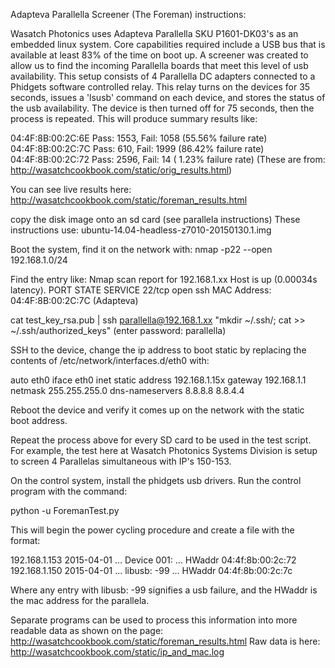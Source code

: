 Adapteva Parallella Screener (The Foreman) instructions:

Wasatch Photonics uses Adapteva Parallella SKU P1601-DK03's as an embedded linux
system. Core capabilities required include a USB bus that is available at least
83% of the time on boot up. A screener was created to allow us to find the
incoming Parallella boards that meet this level of usb availability. This setup
consists of 4 Parallella DC adapters connected to a Phidgets software controlled
relay. This relay turns on the devices for 35 seconds, issues a 'lsusb' command
on each device, and stores the status of the usb availability. The device is
then turned off for 75 seconds, then the process is repeated. This will produce
summary results like:

04:4F:8B:00:2C:6E Pass: 1553, Fail: 1058  (55.56% failure rate)
04:4F:8B:00:2C:7C Pass: 610,  Fail: 1999  (86.42% failure rate)
04:4F:8B:00:2C:72 Pass: 2596, Fail: 14    ( 1.23% failure rate)
(These are from: http://wasatchcookbook.com/static/orig_results.html)

You can see live results here:
http://wasatchcookbook.com/static/foreman_results.html


copy the disk image onto an sd card (see parallela instructions)
These instructions use: ubuntu-14.04-headless-z7010-20150130.1.img

Boot the system, find it on the network with:
nmap -p22 --open 192.168.1.0/24

Find the entry like:
Nmap scan report for 192.168.1.xx
Host is up (0.00034s latency).
PORT   STATE SERVICE
22/tcp open  ssh
MAC Address: 04:4F:8B:00:2C:7C (Adapteva)

cat test_key_rsa.pub | ssh parallella@192.168.1.xx "mkdir ~/.ssh/; cat >> ~/.ssh/authorized_keys"
(enter password: parallella)

SSH to the device, change the ip address to boot static by replacing the
contents of /etc/network/interfaces.d/eth0 with:

auto eth0
iface eth0 inet static
address 192.168.1.15x
gateway 192.168.1.1
netmask 255.255.255.0
dns-nameservers 8.8.8.8 8.8.4.4


Reboot the device and verify it comes up on the network with the static boot
address.

Repeat the process above for every SD card to be used in the test script. For
example, the test here at Wasatch Photonics Systems Division is setup to screen
4 Parallelas simultaneous with IP's 150-153.

On the control system, install the phidgets usb drivers. Run the control program
with the command:

python -u ForemanTest.py

This will begin the power cycling procedure and create a file with the format:

192.168.1.153 2015-04-01 ... Device 001: ... HWaddr 04:4f:8b:00:2c:72 
192.168.1.150 2015-04-01 ... libusb: -99 ... HWaddr 04:4f:8b:00:2c:7c

Where any entry with libusb: -99 signifies a usb failure, and the HWaddr is the
mac address for the parallela.

Separate programs can be used to process this information into more readable
data as shown on the page:
http://wasatchcookbook.com/static/foreman_results.html
Raw data is here:
http://wasatchcookbook.com/static/ip_and_mac.log
